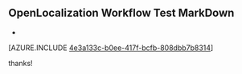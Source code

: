 ## OpenLocalization Workflow Test MarkDown
* 

[AZURE.INCLUDE [4e3a133c-b0ee-417f-bcfb-808dbb7b8314](calleeMd1.md)]

 
thanks!
